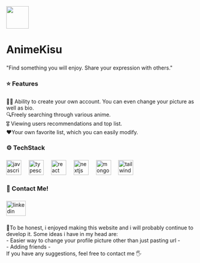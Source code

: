 <div align="left">
  <img height="60" src="[https://github.com/BartekTheSnowmann/anime-kisu/blob/main/public/assets/AnimeKisuLogo.png?raw=true](https://github.com/BartekTheSnowmann/AnimeKisu/blob/main/src/app/public/assets/AnimeKisuLogo.png?raw=true)"  />
</div>

###

<h1 align="left">AnimeKisu</h1>

###

<p align="left">"Find something you will enjoy. Share your expression with others."</p>

###

<h3 align="left">⭐ Features</h3>

###

<p align="left">🙎‍♂️ Ability to create your own account. You can even change your picture as well as bio.<br>🔍Freely searching through various anime.<br>🎖 Viewing users recommendations and top list.<br>❤Your own favorite list, which you can easily modify.</p>

###

<h3 align="left">⚙ TechStack</h3>

###

<div align="left">
  <img src="https://cdn.jsdelivr.net/gh/devicons/devicon/icons/javascript/javascript-original.svg" height="40" alt="javascript logo"  />
  <img width="12" />
  <img src="https://cdn.jsdelivr.net/gh/devicons/devicon/icons/typescript/typescript-original.svg" height="40" alt="typescript logo"  />
  <img width="12" />
  <img src="https://cdn.jsdelivr.net/gh/devicons/devicon/icons/react/react-original.svg" height="40" alt="react logo"  />
  <img width="12" />
  <img src="https://cdn.jsdelivr.net/gh/devicons/devicon/icons/nextjs/nextjs-original.svg" height="40" alt="nextjs logo"  />
  <img width="12" />
  <img src="https://cdn.jsdelivr.net/gh/devicons/devicon/icons/mongodb/mongodb-original.svg" height="40" alt="mongodb logo"  />
  <img width="12" />
  <img src="https://cdn.jsdelivr.net/gh/devicons/devicon/icons/tailwindcss/tailwindcss-original-wordmark.svg" height="40" alt="tailwindcss logo"  />
</div>

###

<h3 align="left">🤙 Contact Me!</h3>

###

<div align="left">
  <a href="https://www.linkedin.com/in/bartosz-mr%C3%B3z-536710274/" target="_blank">
    <img src="https://raw.githubusercontent.com/maurodesouza/profile-readme-generator/master/src/assets/icons/social/linkedin/default.svg" width="52" height="40" alt="linkedin logo"  />
  </a>
</div>

###

<p align="left">📝To be honest, i enjoyed making this website and i will probably continue to develop it. Some ideas i have in my head are:<br>  - Easier way to change your profile picture other than just pasting url -<br>- Adding friends -<br>  If you have any suggestions, feel free to contact me 🖐</p>

###
